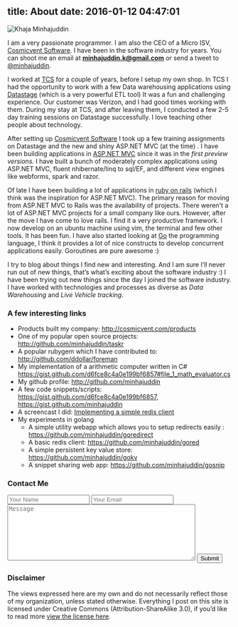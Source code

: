 title: About
date: 2016-01-12 04:47:01
---

![Khaja Minhajuddin](https://s.gravatar.com/avatar/ca4be9237627c499136b8799ff0c7f57?s=200)

I am a very passionate programmer. I am also the CEO of a Micro ISV, [Cosmicvent Software][]. I have been in the software industry for <script>document.write(Math.round(((new Date()) - (new Date(2006, 11, 13)))/31536000000))</script> years. You can shoot me an email at **[minhajuddin.k@gmail.com][]** or send a tweet to [@minhajuddin][].

I worked at [TCS](http://tcs.com) for a couple of years, before I setup my own shop. In TCS I had the opportunity to work with a few Data warehousing applications using [Datastage](http://www-01.ibm.com/software/data/infosphere/datastage/features.html) (which is a very powerful ETL tool) It was a fun and challenging experience. Our customer was Verizon, and I had good times working with them. During my stay at TCS, and after leaving them, I conducted a few 2-5 day training sessions on Datastage successfully. I love teaching other people about technology.

After setting up [Cosmicvent Software][] I took up a few training assignments on Datastage and the new and shiny ASP.NET MVC (at the time) . I have been building applications in [ASP.NET MVC](http://www.asp.net/mvc) since it was in the *first preview versions*. I have built a bunch of moderately complex applications using ASP.NET MVC, fluent nhibernate/linq to sql/EF, and different view engines like webforms, spark and razor.

Of late I have been building a lot of applications in [ruby on rails](http://rubyonrails.org/) (which I think was the inspiration for ASP.NET MVC). The primary reason for moving from ASP.NET MVC to Rails was the availability of projects. There weren't a lot of ASP.NET MVC projects for a small company like ours. However, after the move I have come to love rails. I find it a very productive framework. I now develop on an ubuntu machine using vim, the terminal and few other tools. It has been fun. I have also started looking at [Go](http://golang.org/) the programming language, I think it provides a lot of nice constructs to develop concurrent applications easily. Goroutines are pure awesome :)

I try to blog about things I find new and interesting. And I am sure I’ll never run out of new things, that’s what’s exciting about the
software industry :) I have been trying out new things since the day I joined the software industry. I have worked with technologies and
processes as diverse as *Data Warehousing* and *Live Vehicle tracking*.

### A few interesting links

- Products built my company: http://cosmicvent.com/products
- One of my popular open source projects: http://github.com/minhajuddin/taskr
- A popular rubygem which I have contributed to: http://github.com/ddollar/foreman
- My implementation of a arithmetic computer written in C# https://gist.github.com/d6fce8c4a0e199bf6857#file_1_math_evaluator.cs
- My github profile: http://github.com/minhajuddin
- A few code snippets/scripts: https://gist.github.com/d6fce8c4a0e199bf6857, https://gist.github.com/minhajuddin
- A screencast I did:  [Implementing a simple redis client](https://vimeo.com/54622804)
- My experiments in golang
    - A simple utility webapp which allows you to setup redirects easily :  https://github.com/minhajuddin/goredirect
    - A basic redis client: https://github.com/minhajuddin/gored
    - A simple persistent key value store: https://github.com/minhajuddin/gokv
    - A snippet sharing web app: https://github.com/minhajuddin/gosnip

### Contact Me
<form action="http://getsimpleform.com/messages?form_api_token=475339605245a246498c3b1d364a845b" method="post"><input type='hidden' name='redirect_to' value='http://minhajuddin.com/thank-you' /><input type='text' id='name' name='name' placeholder='Your Name' />
  <input type='text' id='email' name='email' placeholder='Your Email' />
  <textarea id='message' name='message' placeholder='Message' rows='8' cols='50'></textarea>
  <input type='submit' value='Submit' />
</form>

### Disclaimer
The views expressed here are my own and do not necessarily reflect those of my organization, unless stated otherwise. Everything I post on this
site is licensed under Creative Commons (Attribution-ShareAlike 3.0), if you’d like to read more [view the license here][].

  [Cosmicvent Software]: http://cosmicvent.com "Cosmicvent Software"
  [minhajuddin.k@gmail.com]: mailto:minhajuddin.k@gmail.com "email me"
  [@minhajuddin]: http://twitter.com/minhajuddin "minhajuddin on twitter"
  [view the license here]: http://creativecommons.org/licenses/by-sa/3.0/ "Creative Commons (Attribution-ShareAlike 3.0)"
